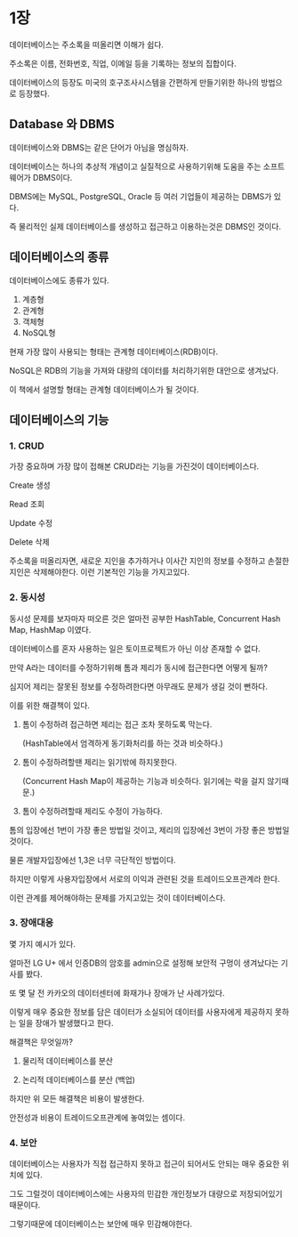 1장
=
데이터베이스는 주소록을 떠올리면 이해가 쉽다.

주소록은 이름, 전화번호, 직업, 이메일 등을 기록하는 정보의 집합이다.

데이터베이스의 등장도 미국의 호구조사시스템을 간편하게 만들기위한 하나의 방법으로 등장했다.

## Database 와 DBMS

데이터베이스와 DBMS는 같은 단어가 아님을 명심하자.

데이터베이스는 하나의 추상적 개념이고 실질적으로 사용하기위해 도움을 주는 소프트웨어가 DBMS이다.

DBMS에는 MySQL, PostgreSQL, Oracle 등 여러 기업들이 제공하는 DBMS가 있다.

즉 물리적인 실제 데이터베이스를 생성하고 접근하고 이용하는것은 DBMS인 것이다.

## 데이터베이스의 종류

데이터베이스에도 종류가 있다.

1. 계층형
2. 관계형
3. 객체형
4. NoSQL형

현재 가장 많이 사용되는 형태는 관계형 데이터베이스(RDB)이다.

NoSQL은 RDB의 기능을 가져와 대량의 데이터를 처리하기위한 대안으로 생겨났다.

이 책에서 설명할 형태는 관계형 데이터베이스가 될 것이다.

## 데이터베이스의 기능

### 1. CRUD

가장 중요하며 가장 많이 접해본 CRUD라는 기능을 가진것이 데이터베이스다.

Create 생성

Read 조회

Update 수정

Delete 삭제

주소록을 떠올리자면, 새로운 지인을 추가하거나 이사간 지인의 정보를 수정하고 손절한 지인은 삭제해야한다. 이런 기본적인 기능을 가지고있다.

### 2. 동시성

동시성 문제를 보자마자 떠오른 것은 얼마전 공부한 HashTable, Concurrent Hash Map, HashMap 이였다.

데이터베이스를 혼자 사용하는 일은 토이프로젝트가 아닌 이상 존재할 수 없다. 

만약 A라는 데이터를 수정하기위해 톰과 제리가 동시에 접근한다면 어떻게 될까?

심지어 제리는 잘못된 정보를 수정하려한다면 아무래도 문제가 생길 것이 뻔하다.

이를 위한 해결책이 있다.

1. 톰이 수정하려 접근하면 제리는 접근 조차 못하도록 막는다.

    (HashTable에서 엄격하게 동기화처리를 하는 것과 비슷하다.)

2. 톰이 수정하려할땐 제리는 읽기밖에 하지못한다.

    (Concurrent Hash Map이 제공하는 기능과 비슷하다. 읽기에는 락을 걸지 않기때문.)

3. 톰이 수정하려할때 제리도 수정이 가능하다.

톰의 입장에선 1번이 가장 좋은 방법일 것이고, 제리의 입장에선 3번이 가장 좋은 방법일 것이다.

물론 개발자입장에선 1,3은 너무 극단적인 방법이다.

하지만 이렇게 사용자입장에서 서로의 이익과 관련된 것을 트레이드오프관계라 한다.

이런 관계를 제어해야하는 문제를 가지고있는 것이 데이터베이스다.

### 3. 장애대응

몇 가지 예시가 있다.

얼마전 LG U+ 에서 인증DB의 암호를 admin으로 설정해 보안적 구멍이 생겨났다는 기사를 봤다.

또 몇 달 전 카카오의 데이터센터에 화재가나 장애가 난 사례가있다.

이렇게 매우 중요한 정보를 담은 데이터가 소실되어 데이터를 사용자에게 제공하지 못하는 일을 장애가 발생했다고 한다.

해결책은 무엇일까?

1. 물리적 데이터베이스를 분산

2. 논리적 데이터베이스를 분산 (백업)

하지만 위 모든 해결책은 비용이 발생한다.

안전성과 비용이 트레이드오프관계에 놓여있는 셈이다.

### 4. 보안

데이터베이스는 사용자가 직접 접근하지 못하고 접근이 되어서도 안되는 매우 중요한 위치에 있다.

그도 그럴것이 데이터베이스에는 사용자의 민감한 개인정보가 대량으로 저장되어있기때문이다.

그렇기때문에 데이터베이스는 보안에 매우 민감해야한다.



